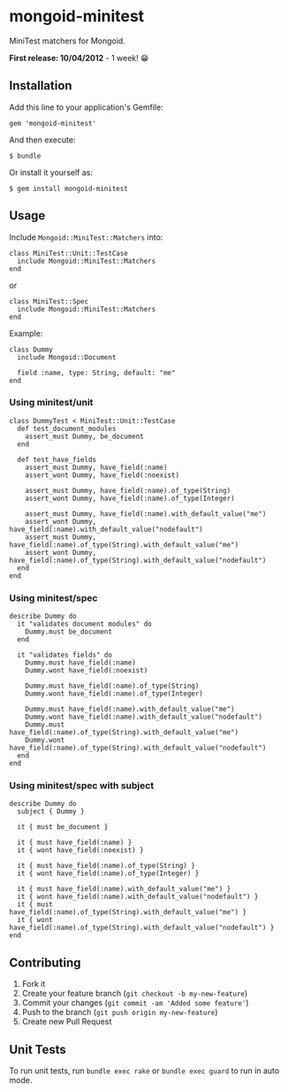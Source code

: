 # mongoid-minitest

MiniTest matchers for Mongoid.

**First release: 10/04/2012** - 1 week! :grin:

## Installation

Add this line to your application's Gemfile:

    gem 'mongoid-minitest'

And then execute:

    $ bundle

Or install it yourself as:

    $ gem install mongoid-minitest

## Usage

Include `Mongoid::MiniTest::Matchers` into:

    class MiniTest::Unit::TestCase
      include Mongoid::MiniTest::Matchers
    end

or

    class MiniTest::Spec
      include Mongoid::MiniTest::Matchers
    end

Example:

    class Dummy
      include Mongoid::Document

      field :name, type: String, default: "me"
    end

### Using minitest/unit

    class DummyTest < MiniTest::Unit::TestCase
      def test_document_modules
        assert_must Dummy, be_document
      end

      def test_have_fields
        assert_must Dummy, have_field(:name)
        assert_wont Dummy, have_field(:noexist)
        
        assert_must Dummy, have_field(:name).of_type(String)
        assert_wont Dummy, have_field(:name).of_type(Integer)

        assert_must Dummy, have_field(:name).with_default_value("me")
        assert_wont Dummy, have_field(:name).with_default_value("nodefault")
        assert_must Dummy, have_field(:name).of_type(String).with_default_value("me")
        assert_wont Dummy, have_field(:name).of_type(String).with_default_value("nodefault")
      end
    end

### Using minitest/spec

    describe Dummy do
      it "validates document modules" do
        Dummy.must be_document
      end

      it "validates fields" do
        Dummy.must have_field(:name)
        Dummy.wont have_field(:noexist)

        Dummy.must have_field(:name).of_type(String)
        Dummy.wont have_field(:name).of_type(Integer)

        Dummy.must have_field(:name).with_default_value("me")
        Dummy.wont have_field(:name).with_default_value("nodefault")
        Dummy.must have_field(:name).of_type(String).with_default_value("me")
        Dummy.wont have_field(:name).of_type(String).with_default_value("nodefault")
      end
    end

### Using minitest/spec with subject

    describe Dummy do
      subject { Dummy }

      it { must be_document }

      it { must have_field(:name) }
      it { wont have_field(:noexist) }

      it { must have_field(:name).of_type(String) }
      it { wont have_field(:name).of_type(Integer) }

      it { must have_field(:name).with_default_value("me") }
      it { wont have_field(:name).with_default_value("nodefault") }
      it { must have_field(:name).of_type(String).with_default_value("me") }
      it { wont have_field(:name).of_type(String).with_default_value("nodefault") }
    end

## Contributing

1. Fork it
2. Create your feature branch (`git checkout -b my-new-feature`)
3. Commit your changes (`git commit -am 'Added some feature'`)
4. Push to the branch (`git push origin my-new-feature`)
5. Create new Pull Request

## Unit Tests

To run unit tests, run `bundle exec rake` or `bundle exec guard` to run in auto mode.
